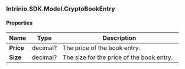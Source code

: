 [//]: # (CLASS:Intrinio.SDK.Model.CryptoBookEntry)

[//]: # (KIND:object)

### Intrinio.SDK.Model.CryptoBookEntry
#### Properties

[//]: # (START_DEFINITION)

Name | Type | Description
------------ | ------------- | -------------
**Price** | decimal? | The price of the book entry. &nbsp;
**Size** | decimal? | The size for the price of the book entry. &nbsp;

[//]: # (END_DEFINITION)



